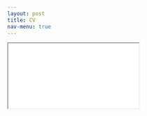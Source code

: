 ```yaml
---
layout: post
title: CV
nav-menu: true
---
```


<div class='iframe-container'>
	<iframe src="assets/George_Gilligan_CV_April_2020.pdf" allowfullscreen></iframe>
</div>